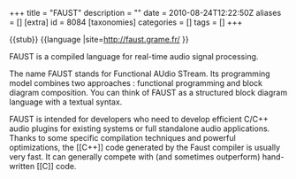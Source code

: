 +++
title = "FAUST"
description = ""
date = 2010-08-24T12:22:50Z
aliases = []
[extra]
id = 8084
[taxonomies]
categories = []
tags = []
+++

{{stub}}
{{language
|site=http://faust.grame.fr/
}}

FAUST is a compiled language for real-time audio signal processing.

The name FAUST stands for Functional AUdio STream. Its programming model combines two approaches : functional programming and block diagram composition. You can think of FAUST as a structured block diagram language with a textual syntax.

FAUST is intended for developers who need to develop efficient C/C++ audio plugins for existing systems or full standalone audio applications. Thanks to some specific compilation techniques and powerful optimizations, the [[C++]] code generated by the Faust compiler is usually very fast. It can generally compete with (and sometimes outperform) hand-written [[C]] code.
